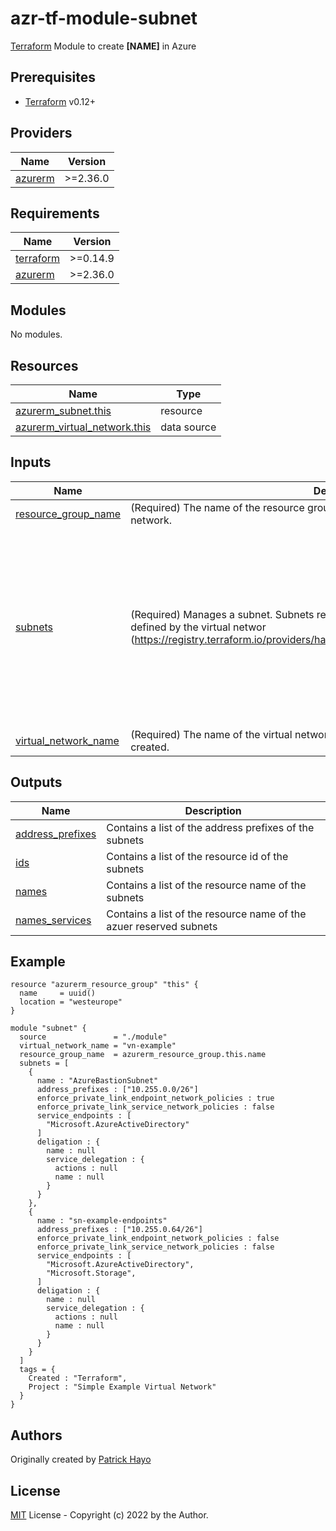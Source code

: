 # azr-tf-module-subnet

[Terraform](https://www.terraform.io) Module to create **[NAME]** in Azure

<!-- BEGIN_TF_DOCS -->
## Prerequisites

- [Terraform](https://releases.hashicorp.com/terraform/) v0.12+

## Providers

| Name | Version |
|------|---------|
| <a name="provider_azurerm"></a> [azurerm](#provider\_azurerm) | >=2.36.0 |

## Requirements

| Name | Version |
|------|---------|
| <a name="requirement_terraform"></a> [terraform](#requirement\_terraform) | >=0.14.9 |
| <a name="requirement_azurerm"></a> [azurerm](#requirement\_azurerm) | >=2.36.0 |

## Modules

No modules.

## Resources

| Name | Type |
|------|------|
| [azurerm_subnet.this](https://registry.terraform.io/providers/hashicorp/azurerm/latest/docs/resources/subnet) | resource |
| [azurerm_virtual_network.this](https://registry.terraform.io/providers/hashicorp/azurerm/latest/docs/data-sources/virtual_network) | data source |

## Inputs

| Name | Description | Type | Default | Required |
|------|-------------|------|---------|:--------:|
| <a name="input_resource_group_name"></a> [resource\_group\_name](#input\_resource\_group\_name) | (Required) The name of the resource group in which to get the data of the the virtual network. | `string` | n/a | yes |
| <a name="input_subnets"></a> [subnets](#input\_subnets) | (Required) Manages a subnet. Subnets represent network segments within the IP space defined by the virtual networ (https://registry.terraform.io/providers/hashicorp/azurerm/latest/docs/resources/subnet). | <pre>list(object({<br>    name                                           = string<br>    address_prefixes                               = list(string)<br>    enforce_private_link_endpoint_network_policies = bool<br>    enforce_private_link_service_network_policies  = bool<br>    service_endpoints                              = list(string)<br>    deligation = object({<br>      name = string<br>      service_delegation = object({<br>        actions = list(string)<br>        name    = string<br>      })<br>    })<br>  }))</pre> | n/a | yes |
| <a name="input_virtual_network_name"></a> [virtual\_network\_name](#input\_virtual\_network\_name) | (Required) The name of the virtual network. Changing this forces a new resource to be created. | `string` | n/a | yes |

## Outputs

| Name | Description |
|------|-------------|
| <a name="output_address_prefixes"></a> [address\_prefixes](#output\_address\_prefixes) | Contains a list of the address prefixes of the subnets |
| <a name="output_ids"></a> [ids](#output\_ids) | Contains a list of the resource id of the subnets |
| <a name="output_names"></a> [names](#output\_names) | Contains a list of the resource name of the subnets |
| <a name="output_names_services"></a> [names\_services](#output\_names\_services) | Contains a list of the resource name of the azuer reserved subnets |

## Example

```hcl
resource "azurerm_resource_group" "this" {
  name     = uuid()
  location = "westeurope"
}

module "subnet" {
  source               = "./module"
  virtual_network_name = "vn-example"
  resource_group_name  = azurerm_resource_group.this.name
  subnets = [
    {
      name : "AzureBastionSubnet"
      address_prefixes : ["10.255.0.0/26"]
      enforce_private_link_endpoint_network_policies : true
      enforce_private_link_service_network_policies : false
      service_endpoints : [
        "Microsoft.AzureActiveDirectory"
      ]
      deligation : {
        name : null
        service_delegation : {
          actions : null
          name : null
        }
      }
    },
    {
      name : "sn-example-endpoints"
      address_prefixes : ["10.255.0.64/26"]
      enforce_private_link_endpoint_network_policies : false
      enforce_private_link_service_network_policies : false
      service_endpoints : [
        "Microsoft.AzureActiveDirectory",
        "Microsoft.Storage",
      ]
      deligation : {
        name : null
        service_delegation : {
          actions : null
          name : null
        }
      }
    }
  ]
  tags = {
    Created : "Terraform",
    Project : "Simple Example Virtual Network"
  }
}
```


<!-- END_TF_DOCS -->
## Authors

Originally created by [Patrick Hayo](http://github.com/patrickhayo)

## License

[MIT](LICENSE) License - Copyright (c) 2022 by the Author.
